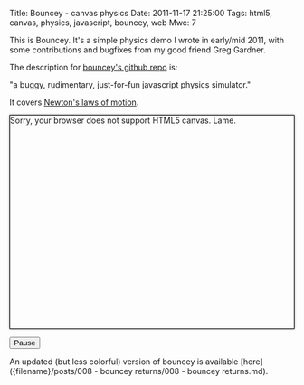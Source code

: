 Title: Bouncey - canvas physics
Date: 2011-11-17 21:25:00
Tags: html5, canvas, physics, javascript, bouncey, web
Mwc: 7

This is Bouncey.  It's a simple physics demo I wrote in early/mid 2011, with some contributions and bugfixes from my good friend Greg Gardner.

The description for [bouncey's github repo](https://github.com/mwcz/bouncey) is:

<quote>"a buggy, rudimentary, just-for-fun javascript physics simulator."</quote>

It covers [Newton's laws of motion](http://en.wikipedia.org/wiki/Newton's_laws_of_motion).

<style type="text/css">
#cnvs {
    margin: 0 auto;
    display: block;
    border: 1px solid black;
    -webkit-box-shadow: 0px 0px 3px rgba( 0, 0, 0, 0.7 );
       -moz-box-shadow: 0px 0px 3px rgba( 0, 0, 0, 0.7 );
         -o-box-shadow: 0px 0px 3px rgba( 0, 0, 0, 0.7 );
            box-shadow: 0px 0px 3px rgba( 0, 0, 0, 0.7 );
}
</style>


<script type="text/javascript" src="{attach}bouncey.js"></script> 

<script type="text/javascript">

window.onload = function() {
 
    canvas_element        = document.getElementById('cnvs');
    canvas_element.width  = W;
    canvas_element.height = H;
 
    canvas = canvas_element.getContext('2d');
 
    // create some squares with random velocities in the center of the canvas
    // objects are stored in the format 
    //      [ X, Y, X_velocity, Y_velocity, width, height, [R,G,B] ]
    var x, y, w, h, v_x, v_y, r, g, b, new_obj;
 
    // calculate all the possible initial y positions
    y_positions = [];
    for( var i = OBJ_HEIGHT; i < H - OBJ_HEIGHT; i += 2 * OBJ_HEIGHT )
        y_positions.push( i );
 
    // calculate all the possible initial x positions
    x_positions = [];
    for( var i = OBJ_WIDTH; i < W - OBJ_WIDTH; i += 2 * OBJ_WIDTH )
        x_positions.push( i );
 
    /*
    */
    for( var i = 0; i < 40; ++i ) {
 
        // create values for the object
        x   = x_positions[ i % x_positions.length ];
        y   = y_positions[ Math.floor( i / x_positions.length ) % y_positions.length ];
        v_x = Math.random() * OBJ_MAX_VELOCITY*2 - OBJ_MAX_VELOCITY;
        v_y = Math.random() * OBJ_MAX_VELOCITY*2 - OBJ_MAX_VELOCITY;
        r   = Math.floor( Math.random() * 200 + 55 ); // random value 55..255
        g   = Math.floor( Math.random() * 200 + 55 );
        b   = Math.floor( Math.random() * 200 + 55 );
 
        // add the object to the scene
        var color = 'rgb(' + r + ',' + g + ',' + b + ')';
        var new_obj = new Circle( x, y, OBJ_R, v_x, v_y, color );
 
        objs.push( new_obj );
    }
 
    make_frame();
 
}

</script>

 
<canvas id="cnvs" width="500" height="375"> 
    Sorry, your browser does not support HTML5 canvas.  Lame.
</canvas> 

<button onclick="paused++;paused%=2;">Pause</button> 
 
An updated (but less colorful) version of bouncey is available 
[here]({filename}/posts/008 - bouncey returns/008 - bouncey returns.md).
